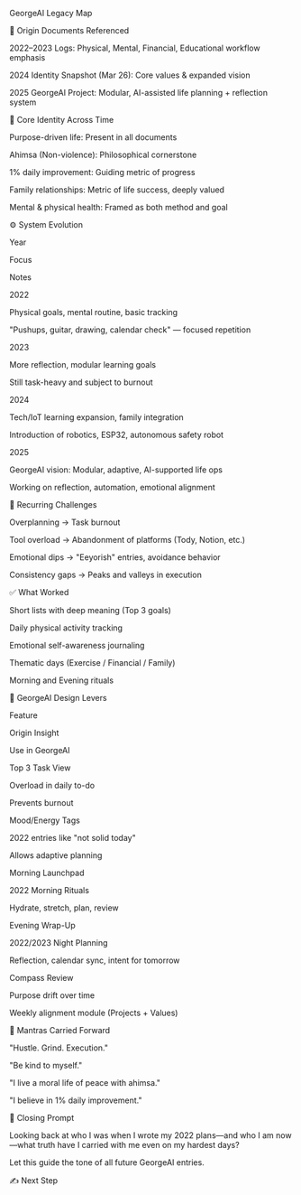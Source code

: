 GeorgeAI Legacy Map

📜 Origin Documents Referenced

2022–2023 Logs: Physical, Mental, Financial, Educational workflow emphasis

2024 Identity Snapshot (Mar 26): Core values & expanded vision

2025 GeorgeAI Project: Modular, AI-assisted life planning + reflection system

🧭 Core Identity Across Time

Purpose-driven life: Present in all documents

Ahimsa (Non-violence): Philosophical cornerstone

1% daily improvement: Guiding metric of progress

Family relationships: Metric of life success, deeply valued

Mental & physical health: Framed as both method and goal

⚙️ System Evolution

Year

Focus

Notes

2022

Physical goals, mental routine, basic tracking

"Pushups, guitar, drawing, calendar check" — focused repetition

2023

More reflection, modular learning goals

Still task-heavy and subject to burnout

2024

Tech/IoT learning expansion, family integration

Introduction of robotics, ESP32, autonomous safety robot

2025

GeorgeAI vision: Modular, adaptive, AI-supported life ops

Working on reflection, automation, emotional alignment

🔄 Recurring Challenges

Overplanning → Task burnout

Tool overload → Abandonment of platforms (Tody, Notion, etc.)

Emotional dips → "Eeyorish" entries, avoidance behavior

Consistency gaps → Peaks and valleys in execution

✅ What Worked

Short lists with deep meaning (Top 3 goals)

Daily physical activity tracking

Emotional self-awareness journaling

Thematic days (Exercise / Financial / Family)

Morning and Evening rituals

🔧 GeorgeAI Design Levers

Feature

Origin Insight

Use in GeorgeAI

Top 3 Task View

Overload in daily to-do

Prevents burnout

Mood/Energy Tags

2022 entries like "not solid today"

Allows adaptive planning

Morning Launchpad

2022 Morning Rituals

Hydrate, stretch, plan, review

Evening Wrap-Up

2022/2023 Night Planning

Reflection, calendar sync, intent for tomorrow

Compass Review

Purpose drift over time

Weekly alignment module (Projects + Values)

🔁 Mantras Carried Forward

"Hustle. Grind. Execution."

"Be kind to myself."

"I live a moral life of peace with ahimsa."

"I believe in 1% daily improvement."

🧠 Closing Prompt

Looking back at who I was when I wrote my 2022 plans—and who I am now—what truth have I carried with me even on my hardest days?

Let this guide the tone of all future GeorgeAI entries.

✍️ Next Step

